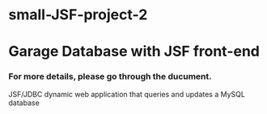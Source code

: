 # small-JSF-project-2

# Garage Database with JSF front-end

### For more details, please go through the ducument.

JSF/JDBC dynamic web application that queries and updates a MySQL database
